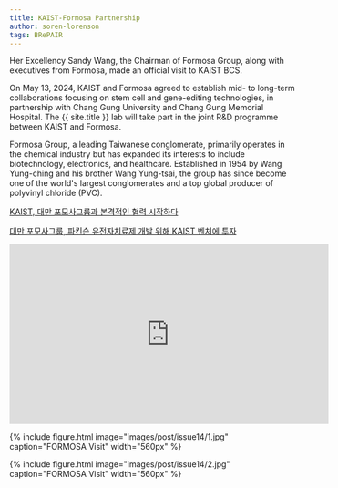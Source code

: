 ```yaml
---
title: KAIST-Formosa Partnership
author: soren-lorenson
tags: BRePAIR
---
```


Her Excellency Sandy Wang, the Chairman of Formosa Group, along with executives from Formosa, made an official visit to KAIST BCS.

On May 13, 2024, KAIST and Formosa agreed to establish mid- to long-term collaborations focusing on stem cell and gene-editing technologies, in partnership with Chang Gung University and Chang Gung Memorial Hospital. The {{ site.title }} lab will take part in the joint R&D programme between KAIST and Formosa.

Formosa Group, a leading Taiwanese conglomerate, primarily operates in the chemical industry but has expanded its interests to include biotechnology, electronics, and healthcare. Established in 1954 by Wang Yung-ching and his brother Wang Yung-tsai, the group has since become one of the world's largest conglomerates and a top global producer of polyvinyl chloride (PVC).

<a href="https://www.kaist.ac.kr/news/html/news/?mode=V&mng_no=36690&skey=keyword&sval=%ED%98%91%EB%A0%A5&list_s_date=&list_e_date=&GotoPage=1"> KAIST, 대만 포모사그룹과 본격적인 협력 시작하다​ </a>

<a href="https://www.mk.co.kr/news/it/11017135"> 대만 포모사그룹, 파킨슨 유전자치료제 개발 위해 KAIST 벤처에 투자​ </a>

<iframe width="560" height="315" src="https://youtu.be/qV_4sJSkz3U?si=hAUf608uDJdm2W51" title="YouTube video player" frameborder="0" allow="accelerometer; autoplay; clipboard-write; encrypted-media; gyroscope; picture-in-picture; web-share" allowfullscreen></iframe>

{% include figure.html image="images/post/issue14/1.jpg" caption="FORMOSA Visit" width="560px" %}

{% include figure.html image="images/post/issue14/2.jpg" caption="FORMOSA Visit" width="560px" %}
